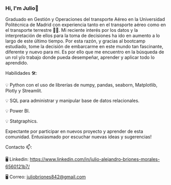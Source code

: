 ### Hi, I'm  Julio👋

Graduado en Gestión y Operaciones del transporte Aéreo en la Universidad Politécnica de Madrid con experiencia tanto en el transporte aéreo como en el transporte terrestre 👨‍🎓. Mi reciente interés por los datos y la interpretación de ellos para la toma de decisiones ha ido en aumento a lo largo de este último tiempo. Por esta razón, y gracias al bootcamp estudiado, tome la decisión de embarcarme en este mundo tan fascinante, diferente y nuevo para mi. Es por ello que me encuentro en la búsqueda de un rol y/o trabajo donde pueda desempeñar, aprender y aplicar todo lo aprendido.


Habilidades 🛠️:

💡 Python con el uso de librerías de numpy, pandas, seaborn, Matplotlib, Plotly y Streamlit.

💡 SQL para administrar y manipular base de datos relacionales.

💡 Power BI.

💡 Statgraphics.


Expectante por participar en nuevos proyecto y aprender de esta comunidad. Entusiasmado por escuchar nuevas ideas y sugerencias!


Contacto 📫:

🖥️ Linkedin: https://www.linkedin.com/in/julio-alejandro-briones-morales-6560121b7/

🖥️ Correo: juliobriones842@gmail.com 

